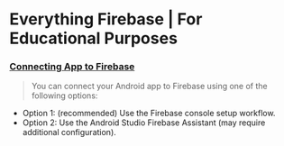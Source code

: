 # Everything Firebase | For Educational Purposes

### [Connecting App to Firebase](https://firebase.google.com/docs/android/setup)
>You can connect your Android app to Firebase using one of the following options:

- Option 1: (recommended) Use the Firebase console setup workflow.
- Option 2: Use the Android Studio Firebase Assistant (may require additional configuration).
